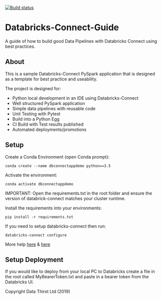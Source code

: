 [![Build status](https://datathirst.visualstudio.com/Play/_apis/build/status/Databricks-Connect-Practice)](https://datathirst.visualstudio.com/Play/_build/latest?definitionId=21)

# Databricks-Connect-Guide
A guide of how to build good Data Pipelines with Databricks Connect using best practices.

## About
This is a sample Databricks-Connect PySpark application that is designed as a template for best practice and useability.

The project is designed for:
* Python local development in an IDE using Databricks-Connect
* Well structured PySpark application 
* Simple data pipelines with reusable code
* Unit Testing with Pytest
* Build into a Python Egg
* CI Build with Test results published
* Automated deployments/promotions

## Setup

Create a Conda Environment (open Conda prompt):
```
conda create --name dbconnectappdemo python==3.5
```

Activate the environment:
```
conda activate dbconnectappdemo
```

IMPORTANT: Open the requirements.txt in the root folder and ensure the version of databrick-connect matches your cluster runtime.

Install the requirements into your environments:
```
pip install -r requirements.txt
```

If you need to setup databricks-connect then run:
```
databricks-connect configure
```
More help [here](https://datathirst.net/blog/2019/4/20/setup-databricks-connect-on-windows) & [here](https://datathirst.net/blog/2019/3/7/databricks-connect-finally)

## Setup Deployment
If you would like to deploy from your local PC to Databricks create a file in the root called MyBearerToken.txt and paste in a bearer token from the Databricks UI.


Copyright Data Thirst Ltd (2019)